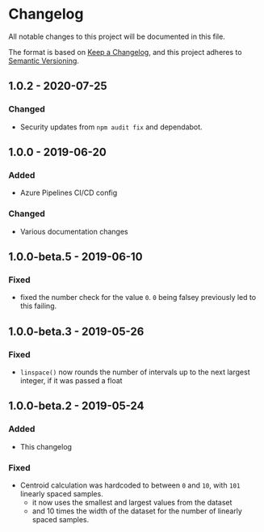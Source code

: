 # Changelog

All notable changes to this project will be documented in this file.

The format is based on [Keep a Changelog](https://keepachangelog.com/en/1.0.0/),
and this project adheres to [Semantic Versioning](https://semver.org/spec/v2.0.0.html).

<!-- ## [Unreleased] -->

## 1.0.2 - 2020-07-25

### Changed

- Security updates from `npm audit fix` and dependabot.

## 1.0.0 - 2019-06-20

### Added

- Azure Pipelines CI/CD config

### Changed

- Various documentation changes

## 1.0.0-beta.5 - 2019-06-10

### Fixed

- fixed the number check for the value `0`. `0` being falsey previously led to this failing.

## 1.0.0-beta.3 - 2019-05-26

### Fixed

- `linspace()` now rounds the number of intervals up to the next largest integer, if it was passed a float

## 1.0.0-beta.2 - 2019-05-24

### Added

- This changelog

### Fixed

- Centroid calculation was hardcoded to between `0` and `10`, with `101` linearly spaced samples.
  - it now uses the smallest and largest values from the dataset
  - and 10 times the width of the dataset for the number of linearly spaced samples.
